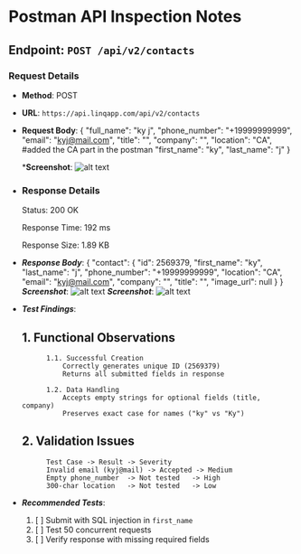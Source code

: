 # Postman API Inspection Notes

## Endpoint: `POST /api/v2/contacts`
### Request Details
- **Method**: POST
- **URL**: `https://api.linqapp.com/api/v2/contacts`
- **Request Body**:
  {
    "full_name": "ky j",
    "phone_number": "+19999999999",
    "email": "kyj@mail.com",
    "title": "",
    "company": "",
    "location": "CA", #added the CA part in the postman
    "first_name": "ky",
    "last_name": "j"
  }

  ***Screenshot**: ![alt text](<Screenshot (47).png>)
                   


- ### Response Details

    Status: 200 OK

    Response Time: 192 ms

    Response Size: 1.89 KB

- ***Response Body***:
    {
    "contact": {
        "id": 2569379,
        "first_name": "ky",
        "last_name": "j",
        "phone_number": "+19999999999",
        "location": "CA",
        "email": "kyj@mail.com",
        "company": "",
        "title": "",
        "image_url": null
    }
    }
    ***Screenshot***: ![alt text](<Screenshot (49).png>)
    ***Screenshot***: ![alt text](<Screenshot (52).png>)

- ***Test Findings***:
    ## 1. Functional Observations
            1.1. Successful Creation
                Correctly generates unique ID (2569379)
                Returns all submitted fields in response

            1.2. Data Handling
                Accepts empty strings for optional fields (title, company)
                Preserves exact case for names ("ky" vs "Ky")

    ## 2. Validation Issues
            Test Case -> Result -> Severity
            Invalid email (kyj@mail) ->	Accepted ->	Medium
            Empty phone_number	-> Not tested	-> High
            300-char location	-> Not tested	-> Low


- ***Recommended Tests***: 

    1. [ ] Submit with SQL injection in `first_name`
    2. [ ] Test 50 concurrent requests
    3. [ ] Verify response with missing required fields